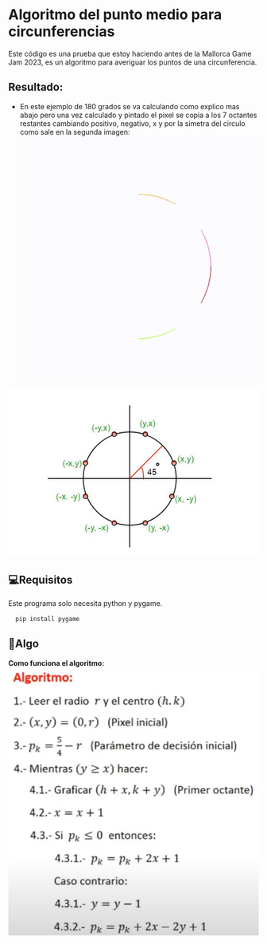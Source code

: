 
# Algoritmo del punto medio para circunferencias


Este código es una prueba que estoy haciendo antes de la Mallorca Game Jam 2023, es un algoritmo para averiguar los puntos de una circunferencia.



## Resultado:

- En este ejemplo de 180 grados se va calculando como explico mas abajo pero una vez calculado y pintado el pixel se copia a los 7 octantes restantes cambiando positivo, negativo, x  y por la simetra del circulo como sale en la segunda imagen:
![gif](https://github.com/rconnolly2/Algoritmo_Punto_Medio_Circunferencias/blob/master/algo.gif?raw=true)

![img](https://github.com/rconnolly2/Algoritmo_Punto_Medio_Circunferencias/blob/master/simetria.jpg?raw=true)


## 💻Requisitos
Este programa solo necesita python y pygame.


```bash
  pip install pygame
```

## 📕Algo

**Como funciona el algoritmo:**
![img](https://github.com/rconnolly2/Algoritmo_Punto_Medio_Circunferencias/blob/master/teoria.PNG?raw=true)


